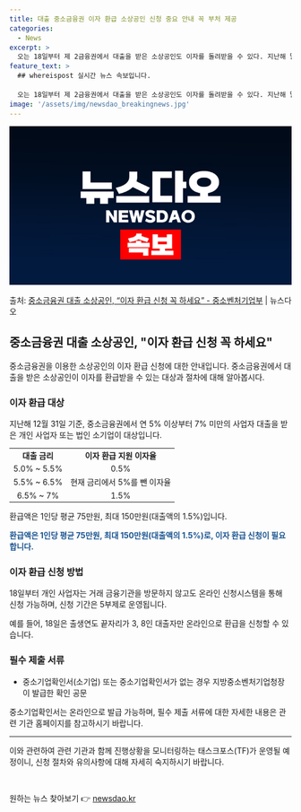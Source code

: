 ```yaml
---
title: 대출 중소금융권 이자 환급 소상공인 신청 중요 안내 꼭 부처 제공
categories:
  - News
excerpt: >
  오는 18일부터 제 2금융권에서 대출을 받은 소상공인도 이자를 돌려받을 수 있다. 지난해 말 기준 연 57%…
feature_text: >
  ## whereispost 실시간 뉴스 속보입니다.

  오는 18일부터 제 2금융권에서 대출을 받은 소상공인도 이자를 돌려받을 수 있다. 지난해 말 기준 연 57%…
image: '/assets/img/newsdao_breakingnews.jpg'
---
```


![뉴스다오 속보](/assets/img/newsdao_breakingnews.jpg)

<p>출처: <a href="https://newsdao.kr/3307" rel="dofollow">중소금융권 대출 소상공인, “이자 환급 신청 꼭 하세요” - 중소벤처기업부</a> | 뉴스다오</p>

<h2 data-ke-size="size26">중소금융권 대출 소상공인, "이자 환급 신청 꼭 하세요"</h2>

<p data-ke-size="size16">중소금융권을 이용한 소상공인의 이자 환급 신청에 대한 안내입니다. 중소금융권에서 대출을 받은 소상공인이 이자를 환급받을 수 있는 대상과 절차에 대해 알아봅시다.</p>

<h3>이자 환급 대상</h3>

<p data-ke-size="size16">지난해 12월 31일 기준, 중소금융권에서 연 5% 이상부터 7% 미만의 사업자 대출을 받은 개인 사업자 또는 법인 소기업이 대상입니다.</p>

<table>
	<tr>
		<td style="text-align: center; height: 17px;"><b>대출 금리</b></td>
		<td style="text-align: center; height: 17px;"><b>이자 환급 지원 이자율</b></td>
	</tr>
	<tr>
		<td style="text-align: center; height: 17px;">5.0% ~ 5.5%</td>
		<td style="text-align: center; height: 17px;">0.5%</td>
	</tr>
	<tr>
		<td style="text-align: center; height: 17px;">5.5% ~ 6.5%</td>
		<td style="text-align: center; height: 17px;">현재 금리에서 5%를 뺀 이자율</td>
	</tr>
	<tr>
		<td style="text-align: center; height: 17px;">6.5% ~ 7%</td>
		<td style="text-align: center; height: 17px;">1.5%</td>
	</tr>
</table>

<p data-ke-size="size16">환급액은 1인당 평균 75만원, 최대 150만원(대출액의 1.5%)입니다.</p>

<b><span style="color: #1a5490;">환급액은 1인당 평균 75만원, 최대 150만원(대출액의 1.5%)로, 이자 환급 신청이 필요합니다.</span></b>

<h3>이자 환급 신청 방법</h3>

<p data-ke-size="size16">18일부터 개인 사업자는 거래 금융기관을 방문하지 않고도 온라인 신청시스템을 통해 신청 가능하며, 신청 기간은 5부제로 운영됩니다.</p>

<p data-ke-size="size16">예를 들어, 18일은 출생연도 끝자리가 3, 8인 대출자만 온라인으로 환급을 신청할 수 있습니다.</p>

<h3>필수 제출 서류</h3>

<ul>
	<li>중소기업확인서(소기업) 또는 중소기업확인서가 없는 경우 지방중소벤처기업청장이 발급한 확인 공문</li>
</ul>

<p data-ke-size="size16">중소기업확인서는 온라인으로 발급 가능하며, 필수 제출 서류에 대한 자세한 내용은 관련 기관 홈페이지를 참고하시기 바랍니다.</p>

<hr>

<p data-ke-size="size16">이와 관련하여 관련 기관과 함께 진행상황을 모니터링하는 태스크포스(TF)가 운영될 예정이니, 신청 절차와 유의사항에 대해 자세히 숙지하시기 바랍니다.</p>

<p data-ke-size="size16">&nbsp;</p> 

원하는 뉴스 찾아보기 👉 <a href="https://newsdao.kr" rel="dofollow">newsdao.kr</a>


